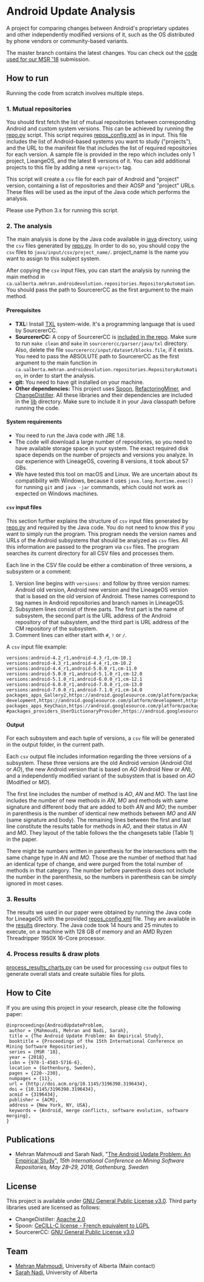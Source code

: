 # Android Update Analysis
A project for comparing changes between Android's proprietary updates and other independently modified versions of it, such as the OS distributed by phone vendors or community-based variants.

The master branch contains the latest changes. You can check out the [code used for our MSR '18](https://github.com/ualberta-smr/Android-Update-Analysis/tree/msr-2018-submission) submission.


## How to run
Running the code from scratch involves multiple steps.

### 1. Mutual repositories
You should first fetch the list of mutual repositories between corresponding Android and custom system versions. This can be achieved by running the [repo.py](python/repo.py) script. This script requires [repos_config.xml](python/repos_config.xml) as in input. This file includes the list of Android-based systems you want to study ("projects"), and the URL to the manifest file that includes the list of required repositories for each version. A sample file is provided in the repo which includes only 1 project, LieangeOS, and the latest 8 versions of it. You can add additional projects to this file by adding a new `<project>` tag.

This script will create a `csv` file for each pair of Android and "project" version, containing a list of repositories and their AOSP and "project" URLs. These files will be used as the input of the Java code which performs the analysis.

Please use Python 3.x for running this script.


### 2. The analysis
The main analysis is done by the Java code available in [java](java) directory, using the `csv` files generated by [repo.py](python/repo.py). In order to do so, you should copy the `csv` files to `java/input/csv/project_name/`. project_name is the name you want to assign to this subject system.

After copying the `csv` input files, you can start the analysis by running the main method in `ca.ualberta.mehran.androidevolution.repositories.RepositoryAutomation`. You should pass the path to SourcererCC as the first argument to the main method.

#### Prerequisites
- **TXL:** Install [TXL](www.txl.ca) system-wide. It's a programming language that is used by SourcererCC.
- **SourcererCC:** A copy of SourcererCC is [included in the repo](sourcerercc). Make sure to run `make clean` and `make` in `sourcerercc/parser/java/txl` directory. Also, delete the file `sourcerercc/input/dataset/blocks.file`, if it exists. You need to pass the ABSOLUTE path to SourcererCC as the first argument to the main function in `ca.ualberta.mehran.androidevolution.repositories.RepositoryAutomation`, in order to start the analysis.
- **git:** You need to have git installed on your machine.
- **Other dependencies:** This project uses [Spoon](http://spoon.gforge.inria.fr/), [RefactoringMiner](https://github.com/tsantalis/RefactoringMiner), and [ChangeDistiller](http://www.ifi.uzh.ch/en/seal/research/tools/changeDistiller.html). All these libraries and their dependencies are included in the [lib](java/lib) directory. Make sure to include it in your Java classpath before running the code.

#### System requirements
- You need to run the Java code with JRE 1.8.
- The code will download a large number of repositories, so you need to have available storage space in your system. The exact required disk space depends on the number of projects and versions you analyze. In our experience with LineageOS, covering 8 versions, it took about 57 GBs.
- We have tested this tool on macOS and Linux. We are uncertain about its compatibility with Windows, because it uses `java.lang.Runtime.exec()` for running `git` and `java -jar` commands, which could not work as expected on Windows machines.

#### `csv` input files
This section further explains the structure of `csv` input files generated by [repo.py](python/repo.py) and required by the Java code. You do not need to know this if you want to simply run the program. 
This program needs the version names and URLs of the Android subsystems that should be analyzed as `csv` files. All this information are passed to the program via `csv` files. The program searches its current directory for all CSV files and processes them.

Each line in the CSV file could be either a combination of three versions, a subsystem or a comment:
1. Version line begins with `versions:` and follow by three version names: Android old version, Android new version and the LineageOS version that is based on the old version of Android. These names correspond to tag names in Android repositories and branch names in LineageOS.
2. Subsystem lines consist of three parts. The first part is the name of subsystem, the second part is the URL address of the Android repository of that subsystem, and the third part is URL address of the CM repository of the subsystem.
3. Comment lines can either start with `#`, `!` or `/`.

A `csv` input file example:
```
versions:android-4.2_r1,android-4.3_r1,cm-10.1
versions:android-4.3_r1,android-4.4_r1,cm-10.2
versions:android-4.4_r1,android-5.0.0_r1,cm-11.0
versions:android-5.0.0_r1,android-5.1.0_r1,cm-12.0
versions:android-5.1.0_r1,android-6.0.0_r1,cm-12.1
versions:android-6.0.0_r1,android-7.0.0_r1,cm-13.0
versions:android-7.0.0_r1,android-7.1.0_r1,cm-14.0
packages_apps_Gallery2,https://android.googlesource.com/platform/packages/apps/Gallery2,https://review.lineageos.org/LineageOS/android_packages_apps_Gallery2
development,https://android.googlesource.com/platform/development,https://review.lineageos.org/LineageOS/android_development
packages_apps_KeyChain,https://android.googlesource.com/platform/packages/apps/KeyChain,https://review.lineageos.org/LineageOS/android_packages_apps_KeyChain
#packages_providers_UserDictionaryProvider,https://android.googlesource.com/platform/packages/providers/UserDictionaryProvider,https://review.lineageos.org/LineageOS/android_packages_providers_UserDictionaryProvider
```

#### Output
For each subsystem and each tuple of versions, a `csv` file will be generated in the output folder, in the current path.

Each `csv` output file includes information regarding the three versions of a subsystem. These three versions are the old Android version (Android Old or _AO_), the new Android version that is based on _AO_ (Android New or _AN_), and a independently modified variant of the subsystem that is based on _AO_ (Modified or _MO_).

The first line includes the number of method is _AO_, _AN_ and _MO_. The last line includes the number of new methods in _AN_, _MO_ and methods with same signature and different body that are added to both _AN_ and _MO_; the number in parenthesis is the number of identical new methods between _MO_ and _AN_ (same signature and body). The remaining lines between the first and last line constitute the results table for methods in _AO_, and their status in _AN_ and _MO_. They layout of the table follows the the changesets table (Table 1) in the paper.

There might be numbers written in parenthesis for the intersections with the same change type in _AN_ and _MO_. Those are the number of method that had an identical type of change, and were purged from the total number of methods in that category. The number before parenthesis does not include the number in the parenthesis, so the numbers in parenthesis can be simply ignored in most cases.

### 3. Results
The results we used in our paper were obtained by running the Java code for LineageOS with the provided [repos_config.xml](python/repos_config.xml) file. They are available in the [results](results) directory. The Java code took 14 hours and 25 minutes to execute, on a machine with 128 GB of memory and an AMD Ryzen Threadripper 1950X 16-Core processor.

### 4. Process results & draw plots
[process_results_charts.py](python/process_results_charts.py) can be used for processing `csv` output files to generate overall stats and create suitable files for plots.

## How to Cite
If you are using this project in your research, please cite the following paper:
```
@inproceedings{AndroidUpdateProblem,
 author = {Mahmoudi, Mehran and Nadi, Sarah},
 title = {The Android Update Problem: An Empirical Study},
 booktitle = {Proceedings of the 15th International Conference on Mining Software Repositories},
 series = {MSR '18},
 year = {2018},
 isbn = {978-1-4503-5716-6},
 location = {Gothenburg, Sweden},
 pages = {220--230},
 numpages = {11},
 url = {http://doi.acm.org/10.1145/3196398.3196434},
 doi = {10.1145/3196398.3196434},
 acmid = {3196434},
 publisher = {ACM},
 address = {New York, NY, USA},
 keywords = {Android, merge conflicts, software evolution, software merging},
} 
```

## Publications
- Mehran Mahmoudi and Sarah Nadi, "[The Android Update Problem:
An Empirical Study](https://dl.acm.org/citation.cfm?id=3196434)", _15th International Conference on
Mining Software Repositories, May 28–29, 2018, Gothenburg, Sweden_

## License
This project is available under [GNU General Public License v3.0](LICENSE). Third party libraries used are licensed as follows:
 * ChangeDistiller: [Apache 2.0](http://www.apache.org/licenses/LICENSE-2.0)
 * Spoon: [CeCILL-C license - French equivalent to LGPL](https://github.com/INRIA/spoon/blob/master/LICENSE.txt)
 * SourcererCC: [GNU General Public License v3.0](https://github.com/Mondego/SourcererCC/blob/master/LICENSE)

## Team
- [Mehran Mahmoudi](https://webapps.cs.ualberta.ca/profile/?who=66938), University of Alberta (Main contact)
- [Sarah Nadi](http://www.sarahnadi.org), University of Alberta
